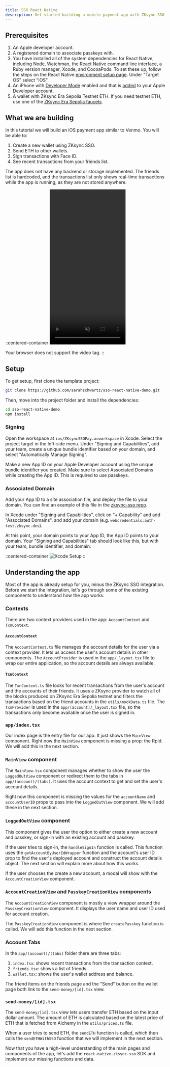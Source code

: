 ```yaml
---
title: SSO React Native
description: Get started building a mobile payment app with ZKsync SSO
---
```


## Prerequisites

1. An Apple developer account.
1. A registered domain to associate passkeys with.
1. You have installed all of the system dependencies for React Native,
  including Node, Watchman, the React Native command line interface, a Ruby version manager, Xcode, and CocoaPods.
  To set these up, follow the steps on the React Native [environment setup page](https://reactnative.dev/docs/set-up-your-environment).
  Under "Target OS" select "iOS".
1. An iPhone with [Developer Mode](https://developer.apple.com/documentation/xcode/enabling-developer-mode-on-a-device) enabled
  and that is [added](https://developer.apple.com/help/account/devices/register-a-single-device/) to your Apple Developer account.
1. A wallet with ZKsync Era Sepolia Testnet ETH.
  If you need testnet ETH, use one of the [ZKsync Era Sepolia faucets](https://docs.zksync.io/zksync-era/ecosystem/network-faucets).

## What we are building

In this tutorial we will build an iOS payment app similar to Venmo.
You will be able to:

  1. Create a new wallet using ZKsync SSO.
  1. Send ETH to other wallets.
  1. Sign transactions with Face ID.
  1. See recent transactions from your friends list.

The app does not have any backend or storage implemented.
The friends list is hardcoded,
and the transactions list only shows real-time transactions while the app is running,
as they are not stored anywhere.

::centered-container
<video width="239" height="487" controls muted>
<!-- <video width="358" height="730" controls> -->
  <source src="/images/sso-react-native/sso-demo.mp4" type="video/mp4">
  Your browser does not support the video tag.
</video>
::

## Setup

To get setup, first clone the template project:

```bash
git clone https://github.com/sarahschwartz/sso-react-native-demo.git
```

Then, move into the project folder and install the dependencies:

```bash
cd sso-react-native-demo
npm install
```

### Signing

Open the workspace at `ios/ZKsyncSSOPay.xcworkspace` in Xcode.
Select the project target in the left-side menu.
Under "Signing and Capabilities",
add your team, create a unique bundle identifier based on your domain,
and select "Automatically Manage Signing".

Make a new App ID on your Apple Developer account using the unique bundle identifier you created.
Make sure to select Associated Domains while creating the App ID.
This is required to use passkeys.

### Associated Domain

Add your App ID to a site association file, and deploy the file to your domain.
You can find an example of this file in the [zksync-sso repo](https://github.com/matter-labs/zksync-sso/blob/main/packages/auth-server/public/.well-known/apple-app-site-association).

In Xcode under "Signing and Capabilities",
click on "+ Capability" and add "Associated Domains".
and add your domain (e.g. `webcredentials:auth-test.zksync.dev`).

At this point, your domain points to your App ID, the App ID points to your domain.
Your "Signing and Capabilities" tab should look like this, but with your team, bundle identifier, and domain:

::centered-container
![Xcode Setup](/images/sso-react-native/xcode-setup.png)
::

## Understanding the app

Most of the app is already setup for you, minus the ZKsync SSO integration.
Before we start the integration,
let's go through some of the existing components to understand how the app works.

### Contexts

There are two context providers used in the app: `AccountContext` and `TxnContext`.

#### `AccountContext`

The `AccountContext.ts` file manages the account details for the user via a context provider.
It lets us access the user's account details in other components.
The `AccountProvider` is used in the `app/_layout.tsx` file to wrap our entire application,
so the account details are always available.

#### `TxnContext`

The `TxnContext.ts` file looks for recent transactions from the user's account
and the accounts of their friends.
It uses a ZKsync provider to watch all of the blocks produced on ZKsync Era Sepolia testnet and filters the transactions
based on the friend accounts in the `utils/mockData.ts` file.
The `TxnProvider` is used in the `app/(account)/_layout.tsx` file,
so the transactions only become available once the user is signed in.

### `app/index.tsx`

Our index page is the entry file for our app.
It just shows the `MainView` component.
Right now the `MainView` component is missing a prop: the RpId.
We will add this in the next section.

### `MainView` component

The `MainView.tsx` component manages whether to show the user the `LoggedOutView` component or redirect them to the tabs in `app/(account)/(tabs)`.
It uses the account context to get and set the user's account details.

Right now this component is missing the values for the `accountName` and `accountUserID` props to pass into the `LoggedOutView` component.
We will add these in the next section.

### `LoggedOutView` component

This component gives the user the option to either
create a new account and passkey,
or sign-in with an existing account and passkey.

If the user tries to sign-in,
the `handleSignIn` function is called.
This function uses the `getAccountByUserIdWrapper` function and the account's user ID prop to find the user's deployed account
and construct the account details object.
The next section will explain more about how this works.

If the user chooses the create a new account,
a modal will show with the `AccountCreationView` component.

### `AccountCreationView` and `PasskeyCreationView` components

The `AccountCreationView` component is mostly a view wrapper around the `PasskeyCreationView` component.
It displays the user name and user ID used for account creation.

The `PasskeyCreationView` component is where the `createPasskey` function is called.
We will add this function in the next section.

### Account Tabs

In the `app/(account)/(tabs)` folder there are three tabs:

1. `index.tsx`: shows recent transactions from the transaction context.
1. `friends.tsx`: shows a list of friends.
1. `wallet.tsx`: shows the user's wallet address and balance.

The friend items on the friends page and the "Send" button on the wallet page both link to the `send-money/[id].tsx` view.

### `send-money/[id].tsx`

The `send-money/[id].tsx` view lets users transfer ETH based on the input dollar amount.
The amount of ETH is calculated based on the latest price of ETH that is fetched from Alchemy in the `utils/prices.ts` file.

When a user tries to send ETH,
the `sendETH` function is called,
which then calls the `sendETHWithSSO` function that we will implement in the next section.

Now that you have a high-level understanding of the main pages and components of the app,
let's add the `react-native-zksync-sso` SDK and implement our missing functions and data.
